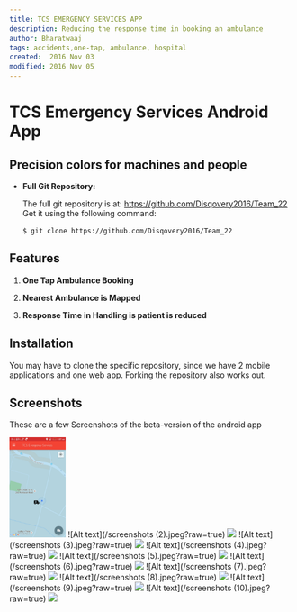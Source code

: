 ```yaml
---
title: TCS EMERGENCY SERVICES APP
description: Reducing the response time in booking an ambulance
author: Bharatwaaj
tags: accidents,one-tap, ambulance, hospital
created:  2016 Nov 03
modified: 2016 Nov 05
---
```


TCS Emergency Services Android App
==================================

## Precision colors for machines and people

*   **Full Git Repository:**

    The full git repository is at: <https://github.com/Disqovery2016/Team_22>
    Get it using the following command:

        $ git clone https://github.com/Disqovery2016/Team_22


Features
--------

1. **One Tap Ambulance Booking**

2. **Nearest Ambulance is Mapped**

3. **Response Time in Handling is patient is reduced**

Installation
------------

You may have to clone the specific repository, since we have 2 mobile applications and one web app.
Forking the repository also works out.


Screenshots
-----------

These are a few Screenshots of the beta-version of the android app

<img src="https://github.com/Disqovery2016/Team_22/blob/master/screenshots%20(1).jpeg?raw=true" width="100">
![Alt text](/screenshots (2).jpeg?raw=true)
<img src="https://github.com/Disqovery2016/Team_22" width="48">
![Alt text](/screenshots (3).jpeg?raw=true)
<img src="https://github.com/Disqovery2016/Team_22" width="48">
![Alt text](/screenshots (4).jpeg?raw=true)
<img src="https://github.com/Disqovery2016/Team_22" width="48">
![Alt text](/screenshots (5).jpeg?raw=true)
<img src="https://github.com/Disqovery2016/Team_22" width="48">
![Alt text](/screenshots (6).jpeg?raw=true)
<img src="https://github.com/Disqovery2016/Team_22" width="48">
![Alt text](/screenshots (7).jpeg?raw=true)
<img src="https://github.com/Disqovery2016/Team_22" width="48">
![Alt text](/screenshots (8).jpeg?raw=true)
<img src="https://github.com/Disqovery2016/Team_22" width="48">
![Alt text](/screenshots (9).jpeg?raw=true)
<img src="https://github.com/Disqovery2016/Team_22" width="48">
![Alt text](/screenshots (10).jpeg?raw=true)
<img src="https://github.com/Disqovery2016/Team_22" width="48">